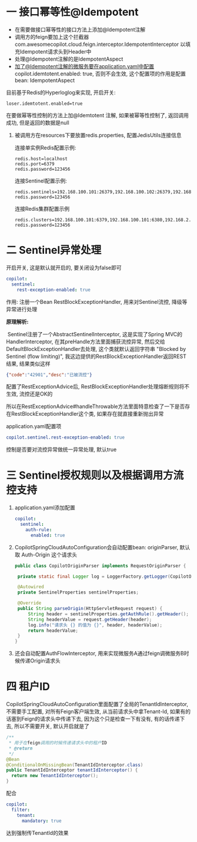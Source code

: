 # 一 接口幂等性@Idempotent

* 在需要做接口幂等性的接口方法上添加@Idempotent注解
* 调用方的feign要加上这个拦截器 com.awesomecopilot.cloud.feign.interceptor.IdempotentInterceptor 以填充Idempotent请求头到Header中
* 处理@Idempotent注解的是IdempotentAspect
* 加了@Idempotent注解的微服务要在application.yaml中配置 copilot.idemtotent.enabled: true, 否则不会生效, 这个配置项的作用是配置bean: IdempotentAspect

目前基于Redis的Hyperloglog来实现, 开启开关:

```properties
loser.idemtotent.enabled=true
```

在要做幂等性控制的方法上加@Idemtotent 注解, 如果被幂等性控制了, 返回调用成功, 但是返回的数据是null

1. 被调用方在resources下要放置redis.properties, 配置JedisUtils连接信息

   连接单实例Redis配置示例:

   ```properties
   redis.host=localhost
   redis.port=6379
   redis.password=123456
   ```

   连接Sentinel配置示例:

   ```properties
   redis.sentinels=192.168.100.101:26379,192.168.100.102:26379,192.168.100.103:26379
   redis.password=123456
   ```

   连接Redis集群配置示例

   ```properties
   redis.clusters=192.168.100.101:6379,192.168.100.101:6380,192.168.2.102:6379,192.168.2.102:6380,192.168.2.103:6379,192.168.2.103:6380
   redis.password=123456
   ```



# 二 Sentinel异常处理

开启开关, 这是默认就开启的, 要关闭设为false即可

```yaml
copilot:
  sentinel:
    rest-exception-enabled: true
```

作用: 注册一个Bean RestBlockExceptionHandler, 用来对Sentinel流控, 降级等异常进行处理

**原理解析:**

​	Sentinel注册了一个AbstractSentinelInterceptor, 这是实现了Spring MVC的HandlerInterceptor, 在其preHandle方法里面捕获流控异常, 然后交给DefaultBlockExceptionHandler去处理, 这个类就默认返回字符串 "Blocked by Sentinel (flow limiting)", 我这边提供的RestBlockExceptionHandler返回REST结果, 结果类似这样

```json
{"code":"42901","desc":"已被流控"}
```

配置了RestExceptionAdvice后, RestBlockExceptionHandler处理熔断规则将不生效, 流控还是OK的

所以在RestExceptionAdvice#handleThrowable方法里面特意检查了一下是否存在RestBlockExceptionHandler这个类, 如果存在就直接重新抛出异常



application.yaml配置项

```yaml
copilot.sentinel.rest-exception-enabled: true
```

控制是否要对流控异常做统一异常处理, 默认true



# 三 Sentinel授权规则以及根据调用方流控支持

1. application.yaml添加配置

   ```yaml
   copilot:
     sentinel:
       auth-rule:
         enabled: true
   ```

2. CopilotSpringCloudAutoConfiguration会自动配置bean: originParser, 默认取 Auth-Origin 这个请求头

   ```java
   public class CopilotOriginParser implements RequestOriginParser {
   
   	private static final Logger log = LoggerFactory.getLogger(CopilotOriginParser.class);
   
   	@Autowired
   	private SentinelProperties sentinelProperties;
   
   	@Override
   	public String parseOrigin(HttpServletRequest request) {
   		String header = sentinelProperties.getAuthRule().getHeader();
   		String headerValue = request.getHeader(header);
   		log.info("请求头 {} 的值为 {}", header, headerValue);
   		return headerValue;
   	}
   }
   ```
   
3. 还会自动配置AuthFlowInterceptor, 用来实现微服务A通过feign调微服务B时候传递Origin请求头

# 四 租户ID

CopilotSpringCloudAutoConfiguration里面配置了全局的TenantIdInterceptor, 不需要手工配置, 对所有Feign客户端生效, 从当前请求头中拿Tenant-Id, 如果有的话塞到Feign的请求头中传递下去, 因为这个只是检查一下有没有, 有的话传递下去, 所以不需要开关, 默认开启就是了

```java
/**
 * 用于在feign调用的时候传递请求头中的租户ID
 * @return
 */
@Bean
@ConditionalOnMissingBean(TenantIdInterceptor.class)
public TenantIdInterceptor tenantIdInterceptor() {
  return new TenantIdInterceptor();
}
```

配合

```yaml
copilot:
  filter:
    tenant:
      mandatory: true
```

达到强制传TenantId的效果
